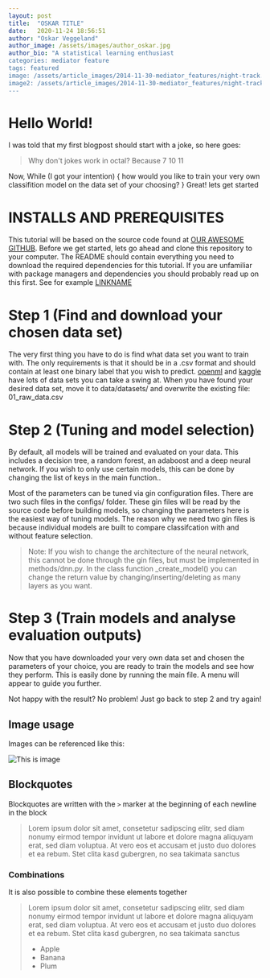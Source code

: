 ```yaml
---
layout: post
title:  "OSKAR TITLE"
date:   2020-11-24 18:56:51
author: "Oskar Veggeland"
author_image: /assets/images/author_oskar.jpg
author_bio: "A statistical learning enthusiast
categories: mediator feature
tags: featured
image: /assets/article_images/2014-11-30-mediator_features/night-track.JPG
image2: /assets/article_images/2014-11-30-mediator_features/night-track-mobile.JPG
---
```


# Hello World!
I was told that my first blogpost should start with a joke, so here goes:
>Why don't jokes work in octal? Because 7 10 11

Now, While (I got your intention) {
        how would you like to train your very own classifition model on the data set of your choosing?
}
Great! lets get started


# INSTALLS AND PREREQUISITES
This tutorial will be based on the source code found at [OUR AWESOME GITHUB](https://github.com/alexaor/tdt4173).
Before we get started, lets go ahead and clone this repository to your computer.
The README should contain everything you need to download the required dependencies for this tutorial. 
If you are unfamiliar with package managers and dependencies you should probably read up on this first. See for example [LINKNAME](https://www.dabapps.com/blog/introduction-to-pip-and-virtualenv-python/)


# Step 1 (Find and download your chosen data set)
The very first thing you have to do is find what data set you want to train with. The only 
requirements is that it should be in a .csv format and should contain at least one binary label that you wish to predict.
[openml](https://www.openml.org/home) and [kaggle](https://www.kaggle.com/datasets) have lots of data sets you can take a swing at. 
When you have found your desired data set, move it to data/datasets/ and overwrite the existing file: 01_raw_data.csv

# Step 2 (Tuning and model selection)
By default, all models will be trained and evaluated on your data. This includes a decision tree, a random forest, an adaboost and a deep neural network.
If you wish to only use certain models, this can be done by changing the list of keys in the main function..

Most of the parameters can be tuned via gin configuration files. There are two such files in the configs/ folder.
These gin files will be read by the source code before building models, so changing the parameters here is the easiest way of tuning models.
The reason why we need two gin files is because individual models are built to compare classifcation with and without feature selection. 

> Note: If you wish to change the architecture of the neural network, this cannot be done through the gin files, but must be implemented in methods/dnn.py.
In the class function _create_model() you can change the return value by changing/inserting/deleting as many layers as you want. 

# Step 3 (Train models and analyse evaluation outputs)
Now that you have downloaded your very own data set and chosen the parameters of your choice, you are ready to train the models and see how they perform.
This is easily done by running the main file. A menu will appear to guide you further.

Not happy with the result? No problem! Just go back to step 2 and try again!






## Image usage
Images can be referenced like this:

![This is image](/tdt4173/assets/images/author_alex.jpg)


## Blockquotes
Blockquotes are written with the `>` marker at the beginning of each newline in the block
>Lorem ipsum dolor sit amet, consetetur sadipscing elitr, sed diam nonumy eirmod tempor invidunt ut labore et dolore magna aliquyam erat, sed diam voluptua. At vero eos et accusam et justo duo dolores et ea rebum. Stet clita kasd gubergren, no sea takimata sanctus


### Combinations 
It is also possible to combine these elements together

>Lorem ipsum dolor sit amet, consetetur sadipscing elitr, sed diam nonumy eirmod tempor invidunt ut labore et dolore magna aliquyam erat, sed diam voluptua. At vero eos et accusam et justo duo dolores et ea rebum. Stet clita kasd gubergren, no sea takimata sanctus
>
> - Apple
> - Banana
> - Plum
